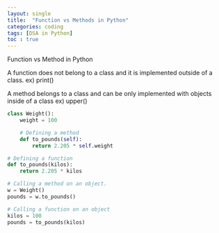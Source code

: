 ```yaml
---
layout: single
title:  "Function vs Methods in Python"
categories: coding
tags: [DSA in Python]
toc : true
---
```


Function vs Method in Python

A function does not belong to a class and it is implemented outside of a class. ex) print()

A method belongs to a class and can be only implemented with objects inside of a class ex) upper()

```python
class Weight():
    weight = 100

    # Defining a method
    def to_pounds(self):
        return 2.205 * self.weight

# Defining a function
def to_pounds(kilos):
    return 2.205 * kilos

# Calling a method on an object.
w = Weight()
pounds = w.to_pounds()

# Calling a function on an object
kilos = 100
pounds = to_pounds(kilos)
```
